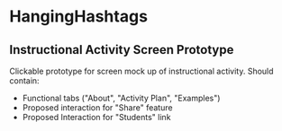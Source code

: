 # HangingHashtags

## Instructional Activity Screen Prototype

Clickable prototype for screen mock up of instructional activity.
Should contain:
* Functional tabs ("About", "Activity Plan", "Examples")
* Proposed interaction for "Share" feature
* Proposed Interaction for "Students" link
